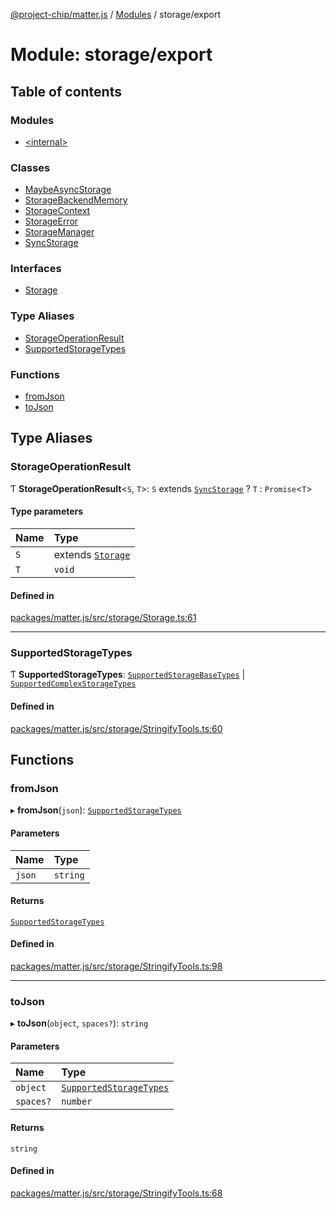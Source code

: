 [@project-chip/matter.js](../README.md) / [Modules](../modules.md) / storage/export

# Module: storage/export

## Table of contents

### Modules

- [\<internal\>](storage_export._internal_.md)

### Classes

- [MaybeAsyncStorage](../classes/storage_export.MaybeAsyncStorage.md)
- [StorageBackendMemory](../classes/storage_export.StorageBackendMemory.md)
- [StorageContext](../classes/storage_export.StorageContext.md)
- [StorageError](../classes/storage_export.StorageError.md)
- [StorageManager](../classes/storage_export.StorageManager.md)
- [SyncStorage](../classes/storage_export.SyncStorage.md)

### Interfaces

- [Storage](../interfaces/storage_export.Storage.md)

### Type Aliases

- [StorageOperationResult](storage_export.md#storageoperationresult)
- [SupportedStorageTypes](storage_export.md#supportedstoragetypes)

### Functions

- [fromJson](storage_export.md#fromjson)
- [toJson](storage_export.md#tojson)

## Type Aliases

### StorageOperationResult

Ƭ **StorageOperationResult**\<`S`, `T`\>: `S` extends [`SyncStorage`](../classes/storage_export.SyncStorage.md) ? `T` : `Promise`\<`T`\>

#### Type parameters

| Name | Type |
| :------ | :------ |
| `S` | extends [`Storage`](../interfaces/storage_export.Storage.md) |
| `T` | `void` |

#### Defined in

[packages/matter.js/src/storage/Storage.ts:61](https://github.com/project-chip/matter.js/blob/0c058ae17fdba4c0b89b8b13c309011d51782299/packages/matter.js/src/storage/Storage.ts#L61)

___

### SupportedStorageTypes

Ƭ **SupportedStorageTypes**: [`SupportedStorageBaseTypes`](storage_export._internal_.md#supportedstoragebasetypes) \| [`SupportedComplexStorageTypes`](storage_export._internal_.md#supportedcomplexstoragetypes)

#### Defined in

[packages/matter.js/src/storage/StringifyTools.ts:60](https://github.com/project-chip/matter.js/blob/0c058ae17fdba4c0b89b8b13c309011d51782299/packages/matter.js/src/storage/StringifyTools.ts#L60)

## Functions

### fromJson

▸ **fromJson**(`json`): [`SupportedStorageTypes`](storage_export.md#supportedstoragetypes)

#### Parameters

| Name | Type |
| :------ | :------ |
| `json` | `string` |

#### Returns

[`SupportedStorageTypes`](storage_export.md#supportedstoragetypes)

#### Defined in

[packages/matter.js/src/storage/StringifyTools.ts:98](https://github.com/project-chip/matter.js/blob/0c058ae17fdba4c0b89b8b13c309011d51782299/packages/matter.js/src/storage/StringifyTools.ts#L98)

___

### toJson

▸ **toJson**(`object`, `spaces?`): `string`

#### Parameters

| Name | Type |
| :------ | :------ |
| `object` | [`SupportedStorageTypes`](storage_export.md#supportedstoragetypes) |
| `spaces?` | `number` |

#### Returns

`string`

#### Defined in

[packages/matter.js/src/storage/StringifyTools.ts:68](https://github.com/project-chip/matter.js/blob/0c058ae17fdba4c0b89b8b13c309011d51782299/packages/matter.js/src/storage/StringifyTools.ts#L68)
